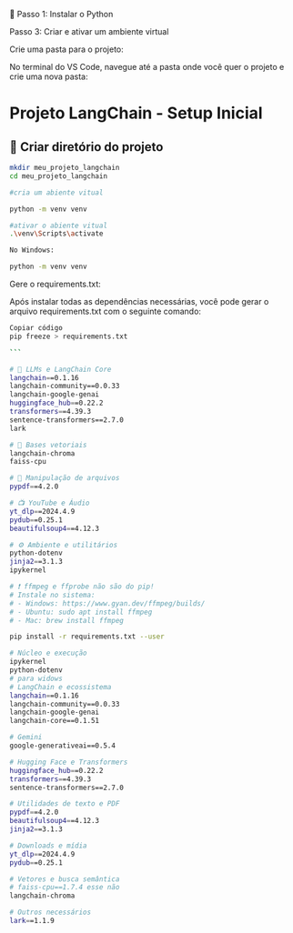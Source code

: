 🔧 Passo 1: Instalar o Python

 Passo 3: Criar e ativar um ambiente virtual

Crie uma pasta para o projeto:

No terminal do VS Code, navegue até a pasta onde você quer o projeto e crie uma nova pasta:


# Projeto LangChain - Setup Inicial

## 📁 Criar diretório do projeto

```bash
mkdir meu_projeto_langchain
cd meu_projeto_langchain

#cria um abiente vitual

python -m venv venv

#ativar o abiente vitual
.\venv\Scripts\activate

No Windows:

python -m venv venv

```

Gere o requirements.txt:

Após instalar todas as dependências necessárias, você pode gerar o arquivo requirements.txt com o seguinte comando:

````bash
Copiar código
pip freeze > requirements.txt

```

# 📌 LLMs e LangChain Core
langchain==0.1.16
langchain-community==0.0.33
langchain-google-genai
huggingface_hub==0.22.2
transformers==4.39.3
sentence-transformers==2.7.0
lark

# 🧠 Bases vetoriais
langchain-chroma
faiss-cpu

# 📄 Manipulação de arquivos
pypdf==4.2.0

# 📺 YouTube e Áudio
yt_dlp==2024.4.9
pydub==0.25.1
beautifulsoup4==4.12.3

# ⚙️ Ambiente e utilitários
python-dotenv
jinja2==3.1.3
ipykernel

# ❗ ffmpeg e ffprobe não são do pip!
# Instale no sistema:
# - Windows: https://www.gyan.dev/ffmpeg/builds/
# - Ubuntu: sudo apt install ffmpeg
# - Mac: brew install ffmpeg

pip install -r requirements.txt --user

# Núcleo e execução
ipykernel
python-dotenv
# para widows
# LangChain e ecossistema
langchain==0.1.16
langchain-community==0.0.33
langchain-google-genai
langchain-core==0.1.51

# Gemini
google-generativeai==0.5.4

# Hugging Face e Transformers
huggingface_hub==0.22.2
transformers==4.39.3
sentence-transformers==2.7.0

# Utilidades de texto e PDF
pypdf==4.2.0
beautifulsoup4==4.12.3
jinja2==3.1.3

# Downloads e mídia
yt_dlp==2024.4.9
pydub==0.25.1

# Vetores e busca semântica
# faiss-cpu==1.7.4 esse não 
langchain-chroma

# Outros necessários
lark==1.1.9
